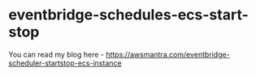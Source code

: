 # eventbridge-schedules-ecs-start-stop

You can read my blog here - https://awsmantra.com/eventbridge-scheduler-startstop-ecs-instance
